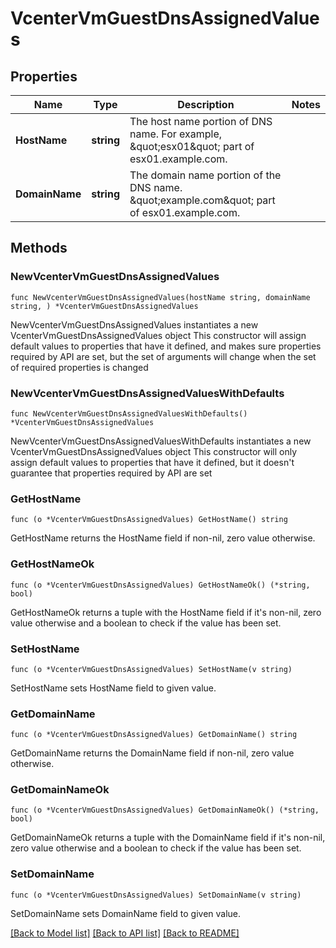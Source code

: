 # VcenterVmGuestDnsAssignedValues

## Properties

Name | Type | Description | Notes
------------ | ------------- | ------------- | -------------
**HostName** | **string** | The host name portion of DNS name. For example, \&quot;esx01\&quot; part of esx01.example.com. | 
**DomainName** | **string** | The domain name portion of the DNS name. \&quot;example.com\&quot; part of esx01.example.com. | 

## Methods

### NewVcenterVmGuestDnsAssignedValues

`func NewVcenterVmGuestDnsAssignedValues(hostName string, domainName string, ) *VcenterVmGuestDnsAssignedValues`

NewVcenterVmGuestDnsAssignedValues instantiates a new VcenterVmGuestDnsAssignedValues object
This constructor will assign default values to properties that have it defined,
and makes sure properties required by API are set, but the set of arguments
will change when the set of required properties is changed

### NewVcenterVmGuestDnsAssignedValuesWithDefaults

`func NewVcenterVmGuestDnsAssignedValuesWithDefaults() *VcenterVmGuestDnsAssignedValues`

NewVcenterVmGuestDnsAssignedValuesWithDefaults instantiates a new VcenterVmGuestDnsAssignedValues object
This constructor will only assign default values to properties that have it defined,
but it doesn't guarantee that properties required by API are set

### GetHostName

`func (o *VcenterVmGuestDnsAssignedValues) GetHostName() string`

GetHostName returns the HostName field if non-nil, zero value otherwise.

### GetHostNameOk

`func (o *VcenterVmGuestDnsAssignedValues) GetHostNameOk() (*string, bool)`

GetHostNameOk returns a tuple with the HostName field if it's non-nil, zero value otherwise
and a boolean to check if the value has been set.

### SetHostName

`func (o *VcenterVmGuestDnsAssignedValues) SetHostName(v string)`

SetHostName sets HostName field to given value.


### GetDomainName

`func (o *VcenterVmGuestDnsAssignedValues) GetDomainName() string`

GetDomainName returns the DomainName field if non-nil, zero value otherwise.

### GetDomainNameOk

`func (o *VcenterVmGuestDnsAssignedValues) GetDomainNameOk() (*string, bool)`

GetDomainNameOk returns a tuple with the DomainName field if it's non-nil, zero value otherwise
and a boolean to check if the value has been set.

### SetDomainName

`func (o *VcenterVmGuestDnsAssignedValues) SetDomainName(v string)`

SetDomainName sets DomainName field to given value.



[[Back to Model list]](../README.md#documentation-for-models) [[Back to API list]](../README.md#documentation-for-api-endpoints) [[Back to README]](../README.md)


